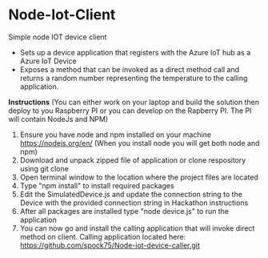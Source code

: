 # Node-Iot-Client
Simple node IOT device client
<br>
<ul>
<li>Sets up a device application that registers with the Azure IoT hub as a Azure IoT Device</li>
<li>Exposes a method that can be invoked as a direct method call and returns a random number representing the temperature to the calling application.</li>
</ul>

<b>Instructions</b>
(You can either work on your laptop and build the solution then deploy to you Raspberry PI or you can develop on the Rapberry PI. The PI will contain NodeJs and NPM)

1. Ensure you have node and npm installed on your machine  https://nodejs.org/en/ (When you install node you will get both node and npm)
2. Download and unpack zipped file of application or clone respository using git clone
3. Open terminal window to the location where the project files are located
4. Type "npm install" to install required packages
5. Edit the SimulatedDevice.js and update the connection string to the Device with the provided connection string in Hackathon instructions
6. After all packages are installed type "node device.js" to run the application
7. You can now go and install the calling application that will invoke direct method on client. Calling application located here: https://github.com/spock75/Node-iot-device-caller.git


